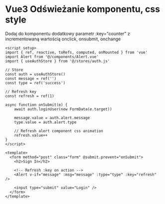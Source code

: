# Vue3 Odświeżanie komponentu, css style
Dodaj do komponentu dodatkowy parametr :key="counter" z incrementowaną wartością onclick, onsubmit, onchange

```vue
<script setup>
import { ref, reactive, toRefs, computed, onMounted } from 'vue'
import Alert from '@/components/Alert.vue'
import { useAuthStore } from '@/stores/auth.js'

// Store
const auth = useAuthStore()
const message = ref('')
const type = ref('success')

// Refresh key
const refresh = ref(1)

async function onSubmit(e) {
	await auth.loginUser(new FormData(e.target))
  
	message.value = auth.alert.message	
	type.value = auth.alert.type
  
	// Refresh alert component css animation
	refresh.value++
}
</script>

<template>
  <form method="post" class="form" @submit.prevent="onSubmit">
    <h2>Sign In</h2>
    
    <!-- Refresh :key on action -->
    <Alert v-if="message" :msg="message" :type="type" :key="refresh" />

    <input type="submit" value="Login" />
  </form>
</template>
```
